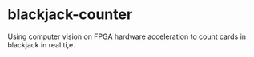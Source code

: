 # blackjack-counter
Using computer vision on FPGA hardware acceleration to count cards in blackjack in real ti,e.
